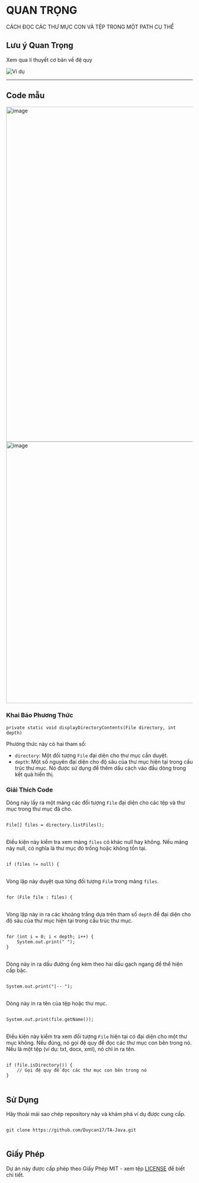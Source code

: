 <!DOCTYPE html>
<html lang="vi">
<head>
<meta charset="UTF-8">
<meta name="viewport" content="width=device-width, initial-scale=1.0">
</head>
<body>

<h1>QUAN TRỌNG</h1>


<p>CÁCH ĐỌC CÁC THƯ MỤC CON VÀ TỆP TRONG MỘT PATH CỤ THỂ</p>

<h2>Lưu ý Quan Trọng</h2>

<p>Xem qua lí thuyết cơ bản về đệ quy</p>

<img src="https://github.com/Duycan17/TA-Java/assets/117552281/5cc63520-8bf8-4bdd-ad53-853661ec7f09" alt="Ví dụ">

<hr>
<h2>Code mẫu</h2>
<img width="902" alt="image" src="https://github.com/Duycan17/TA-Java/assets/117552281/4cb03103-d2cc-4be4-980a-31a12a979b8c">
<img width="705" alt="image" src="https://github.com/Duycan17/TA-Java/assets/117552281/0208f00e-bcb8-4d5e-9b4b-64bafe298347">

<h3>Khai Báo Phương Thức</h3>

<pre>
<code>private static void displayDirectoryContents(File directory, int depth)</code>
</pre>

<p>Phương thức này có hai tham số:</p>
<ul>
  <li><code>directory</code>: Một đối tượng <code>File</code> đại diện cho thư mục cần duyệt.</li>
  <li><code>depth</code>: Một số nguyên đại diện cho độ sâu của thư mục hiện tại trong cấu trúc thư mục. Nó được sử dụng để thêm dấu cách vào đầu dòng trong kết quả hiển thị.</li>
</ul>

<h3>Giải Thích Code</h3>

<p>
  Dòng này lấy ra một mảng các đối tượng <code>File</code> đại diện cho các tệp và thư mục trong thư mục đã cho.
</p>

<pre>
<code>
File[] files = directory.listFiles();
</code>
</pre>

<p>Điều kiện này kiểm tra xem mảng <code>files</code> có khác null hay không. Nếu mảng này null, có nghĩa là thư mục đó trống hoặc không tồn tại.</p>

<pre>
<code>
if (files != null) {
</code>
</pre>

<p>Vòng lặp này duyệt qua từng đối tượng <code>File</code> trong mảng <code>files</code>.</p>

<pre>
<code>
for (File file : files) {
</code>
</pre>

<p>Vòng lặp này in ra các khoảng trắng dựa trên tham số <code>depth</code> để đại diện cho độ sâu của thư mục hiện tại trong cấu trúc thư mục.</p>

<pre>
<code>
for (int i = 0; i &lt; depth; i++) { 
    System.out.print(" "); 
}
</code>
</pre>

<p>Dòng này in ra dấu đường ống kèm theo hai dấu gạch ngang để thể hiện cấp bậc.</p>

<pre>
<code>
System.out.print("|-- "); 
</code>
</pre>

<p>Dòng này in ra tên của tệp hoặc thư mục.</p>

<pre>
<code>
System.out.print(file.getName());
</code>
</pre>

<p>Điều kiện này kiểm tra xem đối tượng <code>File</code> hiện tại có đại diện cho một thư mục không. Nếu đúng, nó gọi đệ quy để đọc các thư mục con bên trong nó. Nếu là một tệp (ví dụ: txt, docx, xml), nó chỉ in ra tên.</p>

<pre>
<code>
if (file.isDirectory()) { 
    // Gọi đệ quy để đọc các thư mục con bên trong nó
}
</code>
</pre>

<h2>Sử Dụng</h2>

<p>Hãy thoải mái sao chép repository này và khám phá ví dụ được cung cấp.</p>

<pre>
<code>
git clone https://github.com/Duycan17/TA-Java.git
</code>
</pre>

<h2>Giấy Phép</h2>

<p>Dự án này được cấp phép theo Giấy Phép MIT - xem tệp <a href="LICENSE">LICENSE</a> để biết chi tiết.</p>

</body>
</html>
